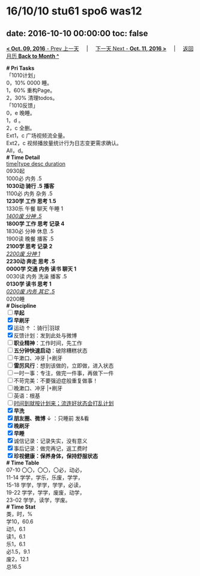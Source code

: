 # 16/10/10 stu61 spo6 was12

date: 2016-10-10 00:00:00
toc: false
---
[**< Oct. 09, 2016** - Prev 上一天](/lifelogs/2016/10/d09.md) &nbsp; &nbsp; | &nbsp; &nbsp; [下一天 Next - **Oct. 11, 2016 >**](/lifelogs/2016/10/d11.md) &nbsp; &nbsp; |  &nbsp; &nbsp; [返回月历 **Back to Month ^**](/lifelogs/2016/10/index.md)
<br/><div><div><b># Pri Tasks</b></div><div>「1010计划」</div><div>0，10% 0000 睡。</div><div>1，60% 重构Page。</div><div>2，30% 清理todos。</div></div><div>「1010反馈」</div><div>0，e 晚睡。</div><div>1，d 。</div><div><div>2，c 全删。</div><div>Ext1，c 广场视频流全量。</div></div><div>Ext2，c 视频播放量统计行为日志变更需求确认。</div><div>All，d。</div><div><div><b># Time Detail</b></div><div><u>time|type desc duration</u></div><div>0930起</div><div>1000必 内务 .5</div><div><b>1030动 骑行 .5</b> <b>播客</b></div><div>1100必 内务 杂务 .5</div><div><b>1230学 工作 思考 1.5</b></div><div>1330乐 午餐 聊天 午睡 1</div><div><u><i>1400废 分神 .5</i></u></div><div><b>1800学 工作 思考 记录 4</b></div><div>1830必 分神 休息 .5</div><div>1900读 晚餐 播客 .5</div><div><b>2100学 思考 记录 2</b></div><div><u><i>2200废 分神 1</i></u></div><div><b>2230动 奔走 思考 .5</b></div><div><b>0000学 交通 内务 读书 聊天 1</b></div><div>0030读 内务 洗澡 播客 .5</div><div><b>0130学 读书 思考 1</b></div><div><u><i>0200废 内务 其它 .5</i></u></div><div>0200睡</div><div><b># Discipline</b></div><div><b><input type="checkbox"/></b><b>早起</b></div><div><input checked="true" type="checkbox"/><b>早刷牙</b></div><div><input checked="true" type="checkbox"/>运动 ↑ ：骑行|羽球</div><div><input checked="true" type="checkbox"/>反馈计划：发到此处与微博</div><div><input type="checkbox"/><b>职业精神</b>：工作时间，先工作</div><div><input type="checkbox"/><b>五分钟快速启动</b>：破除糟糕状态</div><div><input type="checkbox"/>午漱口、冲牙 |+刷牙</div><div><input type="checkbox"/><b>雷厉风行</b>：想到该做的，立即做，进入状态</div><div><input type="checkbox"/>一时一事：专注，做完一件事，再做下一件</div><div><input type="checkbox"/>不苛完美：不要强迫症般重复做事！</div><div><input type="checkbox"/>晚漱口、冲牙 |+刷牙</div><div><input type="checkbox"/>英语：根基</div><div><u><input type="checkbox"/></u><u>时间到就按计划来；流连好状态会打乱计划</u></div><div><input checked="true" type="checkbox"/><b>早洗</b></div><div><b><input checked="true" type="checkbox"/></b><b>朋友圈、微博</b> ↓ ：只睡前 发&amp;看</div><div><b><input checked="true" type="checkbox"/></b><b>晚刷牙</b></div><div><input checked="true" type="checkbox"/><b>早睡</b></div><div><input checked="true" type="checkbox"/>诚信记录：记录失实，没有意义</div><div><input checked="true" type="checkbox"/>事后记录：做完再记，返工费时</div><div><b><input checked="true" type="checkbox"/></b><b>珍视健康：保养身体，保持舒服状态</b></div><div><b># Time Table</b></div><div>07-10 〇〇，〇〇，〇必，动必，</div><div>11-14 学学，学乐，乐废，学学，</div><div>15-18 学学，学学，学学，必读，</div><div>19-22 学学，学学，废废，动学，</div><div>23-02 学学，读学，学废。</div><div><b># Time Stat</b></div><div>类，时，%</div><div>学10，60.6</div><div>动1，6.1</div><div>读1，6.1</div><div>乐1，6.1</div><div>必1.5，9.1</div><div>废2，12.1</div><div>总16.5</div>
